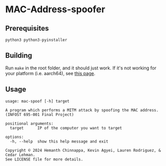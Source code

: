 # MAC-Address-spoofer

## Prerequisites 

``python3 python3-pyinstaller``

## Building

Run ``make`` in the root folder, and it should just work. If it's not working for your platform (i.e. aarch64), see [this page](https://pyinstaller.org/en/stable/bootloader-building.html).

## Usage

```
usage: mac-spoof [-h] target

A program which performs a MITM attack by spoofing the MAC address. (INFOST 695-001 Final Project)

positional arguments:
  target      IP of the computer you want to target

options:
  -h, --help  show this help message and exit

Copyright © 2024 Hemanth Chinnappa, Kevin Agyei, Lauren Rodriguez, & Cedar Lehman.
See LICENSE file for more details.
```